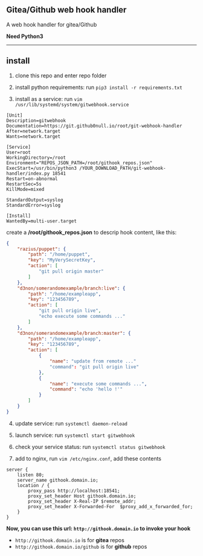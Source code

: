 ## Gitea/Github web hook handler

A web hook handler for gitea/Github

**Need Python3**

***

## install

1. clone this repo and enter repo folder

2. install python requirements: run `pip3 install -r requirements.txt`

3. install as a service: run `vim /usr/lib/systemd/system/gitwebhook.service`

```shell
[Unit]
Description=gitwebhook
Documentation=https://git.github0null.io/root/git-webhook-handler
After=network.target
Wants=network.target

[Service]
User=root
WorkingDirectory=/root
Environment="REPOS_JSON_PATH=/root/githook_repos.json"
ExecStart=/usr/bin/python3 /YOUR_DOWNLOAD_PATH/git-webhook-handler/index.py 18541
Restart=on-abnormal
RestartSec=5s
KillMode=mixed

StandardOutput=syslog
StandardError=syslog

[Install]
WantedBy=multi-user.target
```

create a **/root/githook_repos.json** to descrip hook content, like this:

```json
{
    "razius/puppet": {
        "path": "/home/puppet",
        "key": "MyVerySecretKey",
        "action": [
            "git pull origin master"
        ]
    },
    "d3non/somerandomexample/branch:live": {
        "path": "/home/exampleapp",
        "key": "123456789",
        "action": [
            "git pull origin live",
            "echo execute some commands ..."
        ]
    },
    "d3non/somerandomexample/branch:master": {
        "path": "/home/exampleapp",
        "key": "123456789",
        "action": [
            {
                "name": "update from remote ..."
                "command": "git pull origin live"
            },
            {
                "name": "execute some commands ...",
                "command": "echo 'hello !'"
            }
        ]
    }
}
```

4. update service: run `systemctl daemon-reload`

5. launch service: run `systemctl start gitwebhook`

5. check your service status: run `systemctl status gitwebhook`

7. add to nginx, run `vim /etc/nginx.conf`, add these contents

```shell
server {
    listen 80;
    server_name githook.domain.io;
    location / {
        proxy_pass http://localhost:18541;
        proxy_set_header Host githook.domain.io;
        proxy_set_header X-Real-IP $remote_addr;
        proxy_set_header X-Forwarded-For  $proxy_add_x_forwarded_for;
    }
}

```

**Now, you can use this url: `http://githook.domain.io` to invoke your hook**

- `http://githook.domain.io` is for **gitea** repos
- `http://githook.domain.io/github` is for **github** repos
